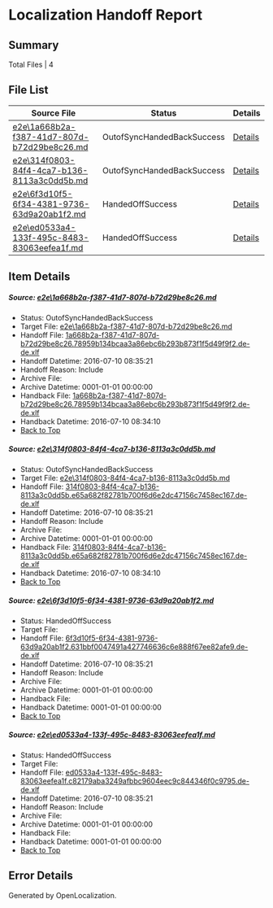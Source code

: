 # <a name='report-top'></a> Localization Handoff Report

## Summary
 Total Files | 4

## File List
 Source File | Status | Details 
 ----------- | ------ | ------- 
 [e2e\1a668b2a-f387-41d7-807d-b72d29be8c26.md](https://github.com/OpenLocalizationTestOrg/oltest/blob/9eede693b8d90d6d9366719bce20c7cf545adc41/e2e/1a668b2a-f387-41d7-807d-b72d29be8c26.md) | OutofSyncHandedBackSuccess | [Details](#5c76bc82dbe06231667585f733dbd81cf62965561)
 [e2e\314f0803-84f4-4ca7-b136-8113a3c0dd5b.md](https://github.com/OpenLocalizationTestOrg/oltest/blob/9eede693b8d90d6d9366719bce20c7cf545adc41/e2e/314f0803-84f4-4ca7-b136-8113a3c0dd5b.md) | OutofSyncHandedBackSuccess | [Details](#c7e3cfdc02986a3363b10b2ffaa76385e354ed462)
 [e2e\6f3d10f5-6f34-4381-9736-63d9a20ab1f2.md](https://github.com/OpenLocalizationTestOrg/oltest/blob/7ea404087b92c0fd165d8181f3f58f1998335922/e2e/6f3d10f5-6f34-4381-9736-63d9a20ab1f2.md) | HandedOffSuccess | [Details](#ae7bf89c7c236ad33bd9d2768455d341da2eb7524)
 [e2e\ed0533a4-133f-495c-8483-83063eefea1f.md](https://github.com/OpenLocalizationTestOrg/oltest/blob/7ea404087b92c0fd165d8181f3f58f1998335922/e2e/ed0533a4-133f-495c-8483-83063eefea1f.md) | HandedOffSuccess | [Details](#83fc4633fd47e3d2a75036266dc423a8b41ac6c06)

## Item Details
##### <a name='5c76bc82dbe06231667585f733dbd81cf62965561'></a> Source: [e2e\1a668b2a-f387-41d7-807d-b72d29be8c26.md](https://github.com/OpenLocalizationTestOrg/oltest/blob/9eede693b8d90d6d9366719bce20c7cf545adc41/e2e/1a668b2a-f387-41d7-807d-b72d29be8c26.md)
* Status: OutofSyncHandedBackSuccess
* Target File: [e2e\1a668b2a-f387-41d7-807d-b72d29be8c26.md](https://github.com/OpenLocalizationTestOrg/oltest-dede-fly/blob/71f4207f79cec278037f856f172fbaeff59c614e/e2e/1a668b2a-f387-41d7-807d-b72d29be8c26.md)
* Handoff File: [1a668b2a-f387-41d7-807d-b72d29be8c26.78959b134bcaa3a86ebc6b293b873f1f5d49f9f2.de-de.xlf](https://github.com/OpenLocalizationTestOrg/olhandoff-e2e/blob/a9ce649f6dcc31bdaa98f4368e4ad5adb37259e3/ol-handoff/OpenLocalizationTestOrg/oltest-dede-fly/ci/low/1a668b2a-f387-41d7-807d-b72d29be8c26.78959b134bcaa3a86ebc6b293b873f1f5d49f9f2.de-de.xlf)
* Handoff Datetime: 2016-07-10 08:35:21
* Handoff Reason: Include
* Archive File: 
* Archive Datetime: 0001-01-01 00:00:00
* Handback File: [1a668b2a-f387-41d7-807d-b72d29be8c26.78959b134bcaa3a86ebc6b293b873f1f5d49f9f2.de-de.xlf](https://github.com/OpenLocalizationTestOrg/olhandback-e2e/blob/606a73100efa6f6299e6719db395cce3d41d26f8/ol-handback/OpenLocalizationTestOrg/oltest-dede-fly/ci/high/1a668b2a-f387-41d7-807d-b72d29be8c26.78959b134bcaa3a86ebc6b293b873f1f5d49f9f2.de-de.xlf)
* Handback Datetime: 2016-07-10 08:34:10
* [Back to Top](#report-top)

##### <a name='c7e3cfdc02986a3363b10b2ffaa76385e354ed462'></a> Source: [e2e\314f0803-84f4-4ca7-b136-8113a3c0dd5b.md](https://github.com/OpenLocalizationTestOrg/oltest/blob/9eede693b8d90d6d9366719bce20c7cf545adc41/e2e/314f0803-84f4-4ca7-b136-8113a3c0dd5b.md)
* Status: OutofSyncHandedBackSuccess
* Target File: [e2e\314f0803-84f4-4ca7-b136-8113a3c0dd5b.md](https://github.com/OpenLocalizationTestOrg/oltest-dede-fly/blob/71f4207f79cec278037f856f172fbaeff59c614e/e2e/314f0803-84f4-4ca7-b136-8113a3c0dd5b.md)
* Handoff File: [314f0803-84f4-4ca7-b136-8113a3c0dd5b.e65a682f82781b700f6d6e2dc47156c7458ec167.de-de.xlf](https://github.com/OpenLocalizationTestOrg/olhandoff-e2e/blob/a9ce649f6dcc31bdaa98f4368e4ad5adb37259e3/ol-handoff/OpenLocalizationTestOrg/oltest-dede-fly/ci/low/314f0803-84f4-4ca7-b136-8113a3c0dd5b.e65a682f82781b700f6d6e2dc47156c7458ec167.de-de.xlf)
* Handoff Datetime: 2016-07-10 08:35:21
* Handoff Reason: Include
* Archive File: 
* Archive Datetime: 0001-01-01 00:00:00
* Handback File: [314f0803-84f4-4ca7-b136-8113a3c0dd5b.e65a682f82781b700f6d6e2dc47156c7458ec167.de-de.xlf](https://github.com/OpenLocalizationTestOrg/olhandback-e2e/blob/606a73100efa6f6299e6719db395cce3d41d26f8/ol-handback/OpenLocalizationTestOrg/oltest-dede-fly/ci/high/314f0803-84f4-4ca7-b136-8113a3c0dd5b.e65a682f82781b700f6d6e2dc47156c7458ec167.de-de.xlf)
* Handback Datetime: 2016-07-10 08:34:10
* [Back to Top](#report-top)

##### <a name='ae7bf89c7c236ad33bd9d2768455d341da2eb7524'></a> Source: [e2e\6f3d10f5-6f34-4381-9736-63d9a20ab1f2.md](https://github.com/OpenLocalizationTestOrg/oltest/blob/7ea404087b92c0fd165d8181f3f58f1998335922/e2e/6f3d10f5-6f34-4381-9736-63d9a20ab1f2.md)
* Status: HandedOffSuccess
* Target File: 
* Handoff File: [6f3d10f5-6f34-4381-9736-63d9a20ab1f2.631bbf0047491a427746636c6e888f67ee82afe9.de-de.xlf](https://github.com/OpenLocalizationTestOrg/olhandoff-e2e/blob/a9ce649f6dcc31bdaa98f4368e4ad5adb37259e3/ol-handoff/OpenLocalizationTestOrg/oltest-dede-fly/ci/low/6f3d10f5-6f34-4381-9736-63d9a20ab1f2.631bbf0047491a427746636c6e888f67ee82afe9.de-de.xlf)
* Handoff Datetime: 2016-07-10 08:35:21
* Handoff Reason: Include
* Archive File: 
* Archive Datetime: 0001-01-01 00:00:00
* Handback File: 
* Handback Datetime: 0001-01-01 00:00:00
* [Back to Top](#report-top)

##### <a name='83fc4633fd47e3d2a75036266dc423a8b41ac6c06'></a> Source: [e2e\ed0533a4-133f-495c-8483-83063eefea1f.md](https://github.com/OpenLocalizationTestOrg/oltest/blob/7ea404087b92c0fd165d8181f3f58f1998335922/e2e/ed0533a4-133f-495c-8483-83063eefea1f.md)
* Status: HandedOffSuccess
* Target File: 
* Handoff File: [ed0533a4-133f-495c-8483-83063eefea1f.c82179aba3249afbbc9604eec9c844346f0c9795.de-de.xlf](https://github.com/OpenLocalizationTestOrg/olhandoff-e2e/blob/a9ce649f6dcc31bdaa98f4368e4ad5adb37259e3/ol-handoff/OpenLocalizationTestOrg/oltest-dede-fly/ci/low/ed0533a4-133f-495c-8483-83063eefea1f.c82179aba3249afbbc9604eec9c844346f0c9795.de-de.xlf)
* Handoff Datetime: 2016-07-10 08:35:21
* Handoff Reason: Include
* Archive File: 
* Archive Datetime: 0001-01-01 00:00:00
* Handback File: 
* Handback Datetime: 0001-01-01 00:00:00
* [Back to Top](#report-top)


## Error Details

Generated by OpenLocalization.
